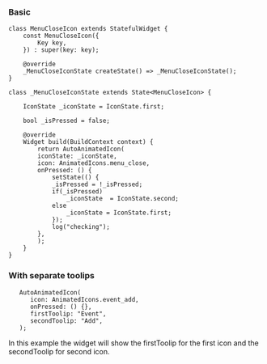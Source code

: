 ### Basic

	class MenuCloseIcon extends StatefulWidget {
		const MenuCloseIcon({
			Key key,
		}) : super(key: key);

		@override
		_MenuCloseIconState createState() => _MenuCloseIconState();
	}

	class _MenuCloseIconState extends State<MenuCloseIcon> {

		IconState _iconState = IconState.first;

		bool _isPressed = false;

		@override
		Widget build(BuildContext context) {
			return AutoAnimatedIcon(
			iconState: _iconState,
			icon: AnimatedIcons.menu_close,
			onPressed: () {
				setState(() {
				_isPressed = !_isPressed;
				if(_isPressed)
					_iconState  = IconState.second;
				else
					_iconState = IconState.first;
				});
				log("checking");
			},
			);
		}
	}

  

### With separate toolips

	   AutoAnimatedIcon(
		  icon: AnimatedIcons.event_add,
		  onPressed: () {},
		  firstToolip: "Event",
		  secondToolip: "Add",
	   );

In this example the widget will show the firstToolip for the first icon and the secondToolip for second icon.

